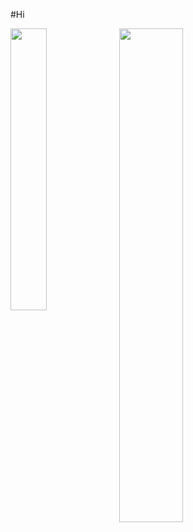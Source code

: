 #Hi

<img align="left" width="34%" src = "https://github-readme-stats.vercel.app/api/top-langs/?username=pirooz193&layout=compact&theme=dark"/>
<img align="left" width="45%" src = "https://github-readme-stats.vercel.app/api?username=pirooz193&show_icons=true&theme=dark"/>




